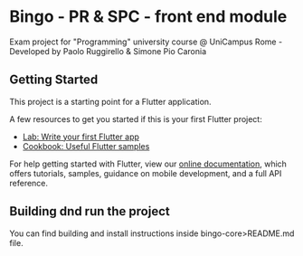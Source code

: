 # Bingo - PR & SPC - front end module

Exam project for "Programming" university course @ UniCampus Rome - Developed by Paolo Ruggirello & Simone Pio Caronia

## Getting Started

This project is a starting point for a Flutter application.

A few resources to get you started if this is your first Flutter project:

- [Lab: Write your first Flutter app](https://flutter.dev/docs/get-started/codelab)
- [Cookbook: Useful Flutter samples](https://flutter.dev/docs/cookbook)

For help getting started with Flutter, view our
[online documentation](https://flutter.dev/docs), which offers tutorials,
samples, guidance on mobile development, and a full API reference.


## Building dnd run the project
You can find building and install instructions inside bingo-core>README.md file.
